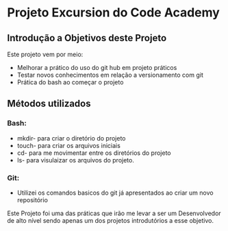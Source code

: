 # Projeto Excursion do Code Academy
## Introdução a Objetivos deste Projeto
Este projeto vem por meio:
- Melhorar a prático do uso do git hub em projeto práticos
- Testar novos conhecimentos em relação a versionamento com git
- Prática do bash ao começar o projeto

## Métodos utilizados
### Bash:
- mkdir- para criar o diretório do projeto
- touch- para criar os arquivos iniciais
- cd- para me movimentar entre os diretórios do projeto
- ls- para visulaizar os arquivos do projeto.

### Git:
- Utilizei os comandos basicos do git já apresentados ao criar um novo repositório

Este Projeto foi uma das práticas que irão me levar a ser um Desenvolvedor de alto nível sendo apenas um dos projetos introdutórios a esse objetivo.
